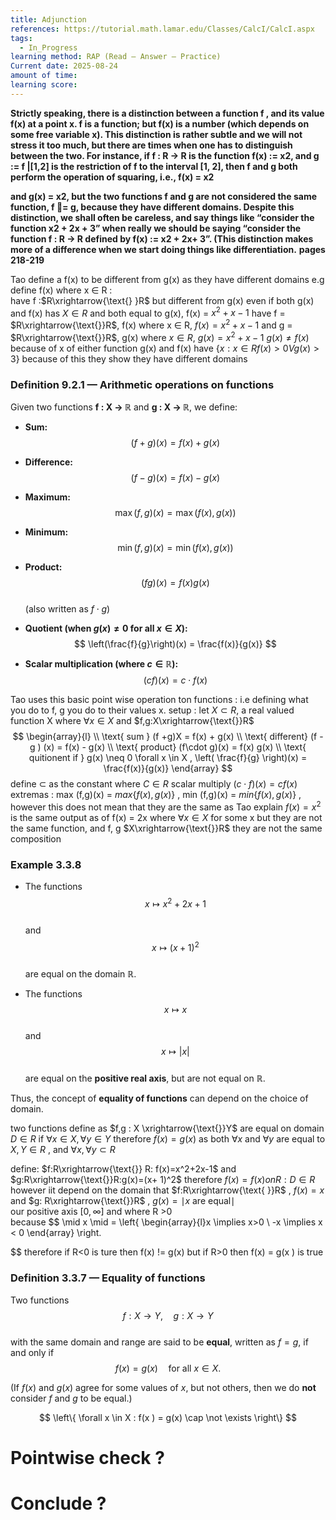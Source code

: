 ```yaml
---
title: Adjunction
references: https://tutorial.math.lamar.edu/Classes/CalcI/CalcI.aspx
tags:
  - In_Progress
learning method: RAP (Read – Answer – Practice)
Current date: 2025-08-24
amount of time:
learning score:
---
```

**Strictly speaking, there is a distinction between a function f , and its value f(x) at a point x. f is a function; but f(x) is a number (which depends on some free variable x). This distinction is rather subtle and we will not stress it too much, but there are times when one has to distinguish between the two. For instance, if f : R → R is the function f(x) := x2, and g := f |[1,2] is the restriction of f to the interval [1, 2], then f and g both perform the operation of squaring, i.e., f(x) = x2**

**and g(x) = x2, but the two functions f and g are not considered the same function, f = g, because they have different domains. Despite this distinction, we shall often be careless, and say things like “consider the function x2 + 2x + 3” when really we should be saying “consider the function f : R → R defined by f(x) := x2 + 2x+ 3”. (This distinction makes more of a difference when we start doing things like differentiation.** **pages 218-219** 

Tao define  a f(x) to be different  from g(x) as they have different domains 
e.g 
define  f(x) where x $\in$ R :  
have f  :$R\xrightarrow{\text{} }R$ but different from g(x) even if both g(x) and f(x) has  $X\in R$ and both equal to g(x), f(x) = $x^2+x-1$
have f = $R\xrightarrow{\text{}}R$, f(x) where x $\in$ R, $f(x)=x^2 + x -1$
and g  = $R\xrightarrow{\text{}}R$, g(x) where  $x\in R$, $g(x) =x^2+ x-1$ 
$g(x)\neq f(x)$ because of x of either function g(x) and f(x) have 
$\left\{ x : x \in R f(x) > 0 V g( x) >3 \right\}$ because of this they show they have different domains 



### Definition 9.2.1 — Arithmetic operations on functions  

Given two functions **f : X → ℝ** and **g : X → ℝ**, we define:  

- **Sum:**  
  $$
  (f + g)(x) = f(x) + g(x)
  $$  

- **Difference:**  
  $$
  (f - g)(x) = f(x) - g(x)
  $$  

- **Maximum:**  
  $$
  \max(f, g)(x) = \max(f(x), g(x))
  $$  

- **Minimum:**  
  $$
  \min(f, g)(x) = \min(f(x), g(x))
  $$  

- **Product:**  
  $$
  (fg)(x) = f(x)g(x)
  $$  
  (also written as $f \cdot g$)  

- **Quotient (when $g(x) \neq 0$ for all $x \in X$):**  
  $$
  \left(\frac{f}{g}\right)(x) = \frac{f(x)}{g(x)}
  $$  

- **Scalar multiplication (where $c \in \mathbb{R}$):**  
  $$
  (cf)(x) = c \cdot f(x)
  $$  



Tao uses  this basic point wise operation ton functions : i.e defining  what you do to f, g you do to their values x.
setup : 
let $X\subset R$, a real valued function X where $\forall x\in X$ and  $f,g:X\xrightarrow{\text{}}R$ 
$$
\begin{array}{l} \\
\text{ sum }  (f +g)X  =  f(x) + g(x)  \\
\text{ different}  (f - g ) (x)  = f(x)  - g(x)  \\
\text{ product} (f\cdot g)(x)   =  f(x) g(x)   \\
\text{ quitionent if } g(x) \neq 0 \forall x \in X , \left( \frac{f}{g} \right)(x)   = \frac{f(x)}{g(x)}  
\end{array}
$$
define $\subset$ as the constant where $C \in R$ scalar multiply $(c \cdot f)(x)  =cf(x)$ 
extremas : 
max (f,g)(x)   =  $max\left\{ f( x) , g(x) \right\}$  , 
min (f,g)(x)   =  $min\left\{ f( x) , g(x) \right\}$  , 
however  this does not  mean that they are the same as Tao explain $f(x)=x^2$ is the same output  as of f(x) = 2x where $\forall x \in X$  for some x  but they are not the same function, and  f, g $X\xrightarrow{\text{}}R$ they are not the same composition  


### Example 3.3.8  

- The functions  
  $$
  x \mapsto x^2 + 2x + 1
  $$  
  and  
  $$
  x \mapsto (x+1)^2
  $$  
  are equal on the domain $\mathbb{R}$.  

- The functions  
  $$
  x \mapsto x
  $$  
  and  
  $$
  x \mapsto |x|
  $$  
  are equal on the **positive real axis**, but are not equal on $\mathbb{R}$.  

Thus, the concept of **equality of functions** can depend on the choice of domain.  



two functions define as $f,g : X \xrightarrow{\text{}}Y$ are equal on domain $D\in R$  if $\forall x \in X,\forall y \in Y$ therefore $f(x)=g(x)$ as  both  $\forall x \text{ and } \forall y$ are equal to $X,Y\in R$ , and  $\forall x,\forall y\subset R$ 

define: 
$f:R\xrightarrow{\text{}} R: f(x)=x^2+2x-1$
and 
$g:R\xrightarrow{\text{}}R:g(x)=(x+ 1)^2$ 
therefore 
$f(x)=f(x)on R:D\in R$
however  iit depend on the domain that $f:R\xrightarrow{\text{ }}R$ , $f(x)=x$ and $g: R\xrightarrow{\text{}}R$ , $g(x)=\mid x \text{ are equal} \mid$  
our positive axis $[0,\infty]$ and where R >0  
because 
$$
\mid x \mid  =  \left\{ \begin{array}{l}x  \implies  x>0 \\
-x  \implies x  < 0 
\end{array} \right.
 
$$
therefore if R<0 is ture then f(x) != g(x)  but if R>0 then  f(x)  = g(x )  is true 



### Definition 3.3.7 — Equality of functions  

Two functions  
$$
f : X \to Y, \quad g : X \to Y
$$  
with the same domain and range are said to be **equal**, written as $f = g$, if and only if  
$$
f(x) = g(x) \quad \text{for all } x \in X.
$$  

(If $f(x)$ and $g(x)$ agree for some values of $x$, but not others, then we do **not** consider $f$ and $g$ to be equal.)  


$$
\left\{ \forall x \in  X : f(x )  = g(x) \cap \not \exists    \right\} 
$$

# Pointwise check ?




#  Conclude ? 

